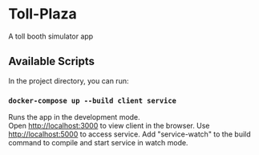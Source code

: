 # Toll-Plaza
 A toll booth simulator app

## Available Scripts

In the project directory, you can run:

### `docker-compose up --build client service`

Runs the app in the development mode.<br />
Open [http://localhost:3000](http://localhost:3000) to view client in the browser.
Use [http://localhost:5000](http://localhost:5000) to access service.
Add "service-watch" to the build command to compile and start service in watch mode.
